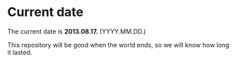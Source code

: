 # Current date

The current date is **2013.08.17.** (YYYY.MM.DD.)

This repository will be good when the world ends, so we will know how long it lasted.
